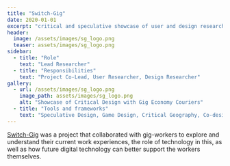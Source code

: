 ```yaml
---
title: "Switch-Gig"
date: 2020-01-01
excerpt: "critical and speculative showcase of user and design research with gig economy couriers"
header:
  image: /assets/images/sg_logo.png
  teaser: assets/images/sg_logo.png
sidebar:
  - title: "Role"
    text: "Lead Researcher"
  - title: "Responsibilities"
    text: "Project Co-Lead, User Researcher, Design Researcher"
gallery:
  - url: /assets/images/sg_logo.png
    image_path: assets/images/sg_logo.png
    alt: "Showcase of Critical Design with Gig Economy Couriers"
  - title: "Tools and frameworks"
    text: "Speculative Design, Game Design, Critical Geography, Co-design, Design Fiction"
---   
```


[Switch-Gig](https://switchgig.wordpress.com/) was a project that collaborated with gig-workers to explore and understand their current work experiences, the role of technology in this, as well as how future digital technology can better support the workers themselves.
